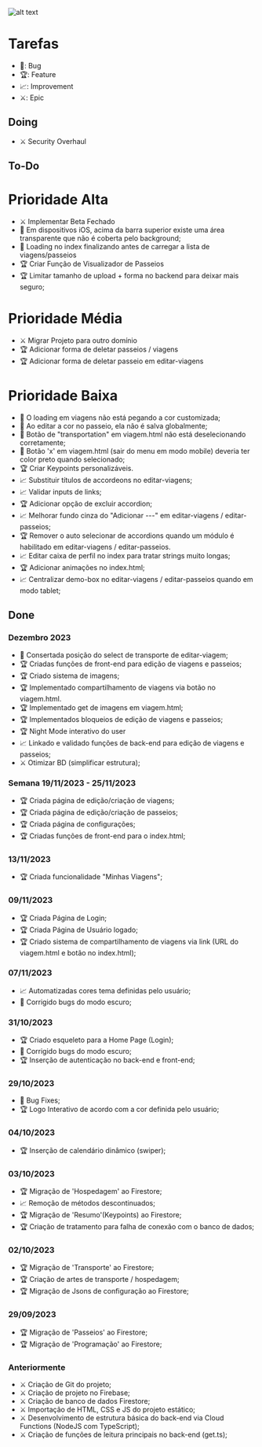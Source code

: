 ![alt text](https://i.imgur.com/jm7wA0u.png)

# Tarefas
- 🐞: Bug
- 🏆: Feature
- 📈: Improvement
- ⚔️: Epic

## Doing
- ⚔️ Security Overhaul

## To-Do

# Prioridade Alta
- ⚔️ Implementar Beta Fechado
- 🐞 Em dispositivos iOS, acima da barra superior existe uma área transparente que não é coberta pelo background;
- 🐞 Loading no index finalizando antes de carregar a lista de viagens/passeios 
- 🏆 Criar Função de Visualizador de Passeios
- 🏆 Limitar tamanho de upload + forma no backend para deixar mais seguro;

# Prioridade Média
- ⚔️ Migrar Projeto para outro domínio
- 🏆 Adicionar forma de deletar passeios / viagens
- 🏆 Adicionar forma de deletar passeio em editar-viagens

# Prioridade Baixa
- 🐞 O loading em viagens não está pegando a cor customizada;
- 🐞 Ao editar a cor no passeio, ela não é salva globalmente;
- 🐞 Botão de "transportation" em viagem.html não está deselecionando corretamente;
- 🐞 Botão 'x' em viagem.html (sair do menu em modo mobile) deveria ter color preto quando selecionado;
- 🏆 Criar Keypoints personalizáveis.
- 📈 Substituir títulos de accordeons no editar-viagens;
- 📈 Validar inputs de links;
- 🏆 Adicionar opção de excluir accordion;
- 📈 Melhorar fundo cinza do "Adicionar ---" em editar-viagens / editar-passeios;
- 🏆 Remover o auto selecionar de accordions quando um módulo é habilitado em editar-viagens / editar-passeios.
- 📈 Editar caixa de perfil no index para tratar strings muito longas;
- 🏆 Adicionar animações no index.html;
- 📈 Centralizar demo-box no editar-viagens / editar-passeios quando em modo tablet;

## Done

### Dezembro 2023
- 🐞 Consertada posição do select de transporte de editar-viagem;
- 🏆 Criadas funções de front-end para edição de viagens e passeios;
- 🏆 Criado sistema de imagens;
- 🏆 Implementado compartilhamento de viagens via botão no viagem.html.
- 🏆 Implementado get de imagens em viagem.html;
- 🏆 Implementados bloqueios de edição de viagens e passeios;
- 🏆 Night Mode interativo do user
- 📈 Linkado e validado funções de back-end para edição de viagens e passeios;
- ⚔️ Otimizar BD (simplificar estrutura);

### Semana 19/11/2023 - 25/11/2023
- 🏆 Criada página de edição/criação de viagens;
- 🏆 Criada página de edição/criação de passeios;
- 🏆 Criada página de configurações;
- 🏆 Criadas funções de front-end para o index.html;

### 13/11/2023
- 🏆 Criada funcionalidade "Minhas Viagens";

### 09/11/2023
- 🏆 Criada Página de Login;
- 🏆 Criada Página de Usuário logado;
- 🏆 Criado sistema de compartilhamento de viagens via link (URL do viagem.html e botão no index.html);

### 07/11/2023
- 📈 Automatizadas cores tema definidas pelo usuário;
- 🐞 Corrigido bugs do modo escuro;

### 31/10/2023
- 🏆 Criado esqueleto para a Home Page (Login);
- 🐞 Corrigido bugs do modo escuro;
- 🏆 Inserção de autenticação no back-end e front-end;

### 29/10/2023
- 🐞 Bug Fixes;
- 🏆 Logo Interativo de acordo com a cor definida pelo usuário;

### 04/10/2023
- 🏆 Inserção de calendário dinâmico (swiper);

### 03/10/2023
- 🏆 Migração de 'Hospedagem' ao Firestore;
- 📈 Remoção de métodos descontinuados;
- 🏆 Migração de  'Resumo'(Keypoints) ao Firestore;
- 🏆 Criação de tratamento para falha de conexão com o banco de dados;

### 02/10/2023
- 🏆 Migração de 'Transporte' ao Firestore;
- 🏆 Criação de artes de transporte / hospedagem;
- 🏆 Migração de Jsons de configuração ao Firestore;

### 29/09/2023
- 🏆 Migração de 'Passeios' ao Firestore;
- 🏆 Migração de 'Programação' ao Firestore;

### Anteriormente
- ⚔️ Criação de Git do projeto;
- ⚔️ Criação de projeto no Firebase;
- ⚔️ Criação de banco de dados Firestore;
- ⚔️ Importação de HTML, CSS e JS do projeto estático;
- ⚔️ Desenvolvimento de estrutura básica do back-end via Cloud Functions (NodeJS com TypeScript);
- ⚔️ Criação de funções de leitura principais no back-end (get.ts);